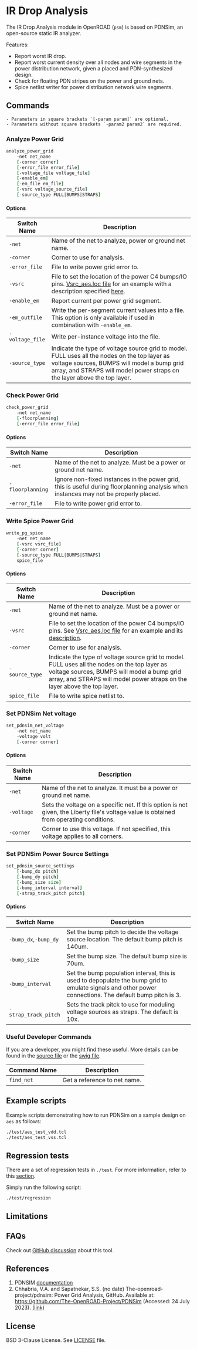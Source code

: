 # IR Drop Analysis

The IR Drop Analysis module in OpenROAD (`psm`) is based on PDNSim, 
an open-source static IR analyzer.

Features:

- Report worst IR drop.
- Report worst current density over all nodes and wire segments in the
  power distribution network, given a placed and PDN-synthesized design.
- Check for floating PDN stripes on the power and ground nets.
- Spice netlist writer for power distribution network wire segments.

## Commands

```{note}
- Parameters in square brackets `[-param param]` are optional.
- Parameters without square brackets `-param2 param2` are required.
```

### Analyze Power Grid

```tcl
analyze_power_grid
    -net net_name
    [-corner corner]
    [-error_file error_file]
    [-voltage_file voltage_file]
    [-enable_em]
    [-em_file em_file]
    [-vsrc voltage_source_file]
    [-source_type FULL|BUMPS|STRAPS]
```

#### Options

| Switch Name | Description |
| ----- | ----- |
| `-net` | Name of the net to analyze, power or ground net name. |
| `-corner` | Corner to use for analysis. | 
| `-error_file` | File to write power grid error to. |
| `-vsrc` | File to set the location of the power C4 bumps/IO pins. [Vsrc_aes.loc file](test/Vsrc_aes_vdd.loc) for an example with a description specified [here](doc/Vsrc_description.md). |
| `-enable_em` | Report current per power grid segment. |
| `-em_outfile` | Write the per-segment current values into a file. This option is only available if used in combination with `-enable_em`. |
| `-voltage_file` | Write per-instance voltage into the file. |
| `-source_type` | Indicate the type of voltage source grid to model. FULL uses all the nodes on the top layer as voltage sources, BUMPS will model a bump grid array, and STRAPS will model power straps on the layer above the top layer. | 

### Check Power Grid

```tcl
check_power_grid
    -net net_name
    [-floorplanning]
    [-error_file error_file]
```

#### Options

| Switch Name | Description |
| ----- | ----- |
| `-net` | Name of the net to analyze. Must be a power or ground net name. |
| `-floorplanning` | Ignore non-fixed instances in the power grid, this is useful during floorplanning analysis when instances may not be properly placed. |
| `-error_file` | File to write power grid error to. |

### Write Spice Power Grid

```tcl
write_pg_spice
    -net net_name
    [-vsrc vsrc_file]
    [-corner corner]
    [-source_type FULL|BUMPS|STRAPS]
    spice_file
```

#### Options

| Switch Name | Description |
| ----- | ----- |
| `-net` | Name of the net to analyze. Must be a power or ground net name. |
| `-vsrc` | File to set the location of the power C4 bumps/IO pins. See [Vsrc_aes.loc file](test/Vsrc_aes_vdd.loc) for an example and its [description](doc/Vsrc_description.md). |
| `-corner` | Corner to use for analysis. | 
| `-source_type` | Indicate the type of voltage source grid to model. FULL uses all the nodes on the top layer as voltage sources, BUMPS will model a bump grid array, and STRAPS will model power straps on the layer above the top layer. | 
| `spice_file` | File to write spice netlist to. | 

### Set PDNSim Net voltage

```tcl
set_pdnsim_net_voltage
    -net net_name
    -voltage volt
    [-corner corner]
```

#### Options

| Switch Name | Description |
| ----- | ----- |
| `-net` | Name of the net to analyze. It must be a power or ground net name. |
| `-voltage` | Sets the voltage on a specific net. If this option is not given, the Liberty file's voltage value is obtained from operating conditions. |
| `-corner` | Corner to use this voltage. If not specified, this voltage applies to all corners. |

### Set PDNSim Power Source Settings

```tcl
set_pdnsim_source_settings
    [-bump_dx pitch]
    [-bump_dy pitch]
    [-bump_size size]
    [-bump_interval interval]
    [-strap_track_pitch pitch]
```

#### Options

| Switch Name | Description |
| ----- | ----- |
| `-bump_dx`,`-bump_dy` | Set the bump pitch to decide the voltage source location. The default bump pitch is 140um. |
| `-bump_size` | Set the bump size. The default bump size is 70um. |
| `-bump_interval` | Set the bump population interval, this is used to depopulate the bump grid to emulate signals and other power connections. The default bump pitch is 3. |
| `-strap_track_pitch` | Sets the track pitck to use for moduling voltage sources as straps. The default is 10x. |

### Useful Developer Commands

If you are a developer, you might find these useful. More details can be found in the [source file](./src/pdnsim.cpp) or the [swig file](./src/pdnsim.i).

| Command Name | Description |
| ----- | ----- |
| `find_net` | Get a reference to net name. |

## Example scripts

Example scripts demonstrating how to run PDNSim on a sample design on `aes` as follows:

```tcl
./test/aes_test_vdd.tcl
./test/aes_test_vss.tcl
```

## Regression tests

There are a set of regression tests in `./test`. For more information, refer to this [section](../../README.md#regression-tests).

Simply run the following script:

```shell
./test/regression
```

## Limitations

## FAQs

Check out [GitHub discussion](https://github.com/The-OpenROAD-Project/OpenROAD/discussions/categories/q-a?discussions_q=category%3AQ%26A+psm+in%3Atitle)
about this tool.

## References 

1. PDNSIM [documentation](doc/PDNSim-documentation.pdf)
1. Chhabria, V.A. and Sapatnekar, S.S. (no date) The-openroad-project/pdnsim: Power Grid Analysis, GitHub. Available at: https://github.com/The-OpenROAD-Project/PDNSim (Accessed: 24 July 2023). [(link)](https://github.com/The-OpenROAD-Project/PDNSim)

## License

BSD 3-Clause License. See [LICENSE](LICENSE) file.
